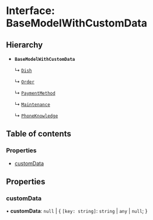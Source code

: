# Interface: BaseModelWithCustomData

## Hierarchy

- **`BaseModelWithCustomData`**

  ↳ [`Dish`](Dish.md)

  ↳ [`Order`](Order.md)

  ↳ [`PaymentMethod`](PaymentMethod.md)

  ↳ [`Maintenance`](Maintenance.md)

  ↳ [`PhoneKnowledge`](PhoneKnowledge.md)

## Table of contents

### Properties

- [customData](BaseModelWithCustomData.md#customdata)

## Properties

### customData

• **customData**: ``null`` \| { `[key: string]`: `string` \| `any` \| ``null``;  }

